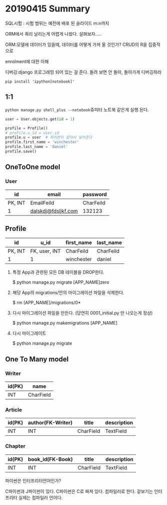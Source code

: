 # 20190415 Summary

SQL시험 : 시험 범위는 예전에 배포 된 슬라이드 m:n까지

ORM에서 쿼리 날리는게 어렵게 나왔다. 살펴보자.....

ORM:모델에 데이터가 있을때, 데이터를 어떻게 가져 올 것인가? CRUD의 R을 집중적으로

enrolment에 대한 이해

디버깅:django 프로그래밍 되어 있는 걸 준다. 돌려 보면 안 돌아, 돌아가게 디버깅하라



`pip install 'ipython[notebook]'`

## 1:1

`python manage.py shell_plus --notebook`쥬피터 노트북 같은게 실행 된다.

```python
user = User.objects.get(id = 1)

profile = Profile()
# profile.u_id = user.id
profile.u = user  # 파이썬이 알아서 넣어준다
profile.first_name = 'winchester'
profile.last_name = 'daniel'
profile.save()
```

## OneToOne model

### User

| id      | email               | password  |
| ------- | ------------------- | --------- |
| PK, INT | EmailFeild          | CharFeild |
| 1       | dalskdj@fdsljkf.com | 132123    |

## Profile

| id      | u_id          | first_name | last_name |
| ------- | ------------- | ---------- | --------- |
| PK, INT | FK, user, INT | CharFeild  | CharFeild |
| 1       | 1             | winchester | daniel    |

1. 특정 App과 관련된 모든 DB 테이블을 DROP한다.

   $ python manage.py migrate [APP_NAME]zero

2. 해당 App의 migrations/안의 마이그레이션 파일을 삭제한다.

   $ rm [APP_NAME]/migrations/0*

3. 다시 마이그레이션 파일을 만든다. (당연히 0001_initial.py 만 나오는게 정상)

   $ python manage.py makemigrations [APP_NAME]

4. 다시 마이그레이트

   $ python manage.py migrate

## One To Many model

### Writer

| id(PK) | name      |
| ------ | --------- |
| INT    | CharField |

### Article

| id(PK) | author(FK-Writer) | title     | description |
| ------ | ----------------- | --------- | ----------- |
| INT    | INT               | CharField | TextField   |

### Chapter

| id(PK) | book_id(FK-Book) | title     | description |
| ------ | ---------------- | --------- | ----------- |
| INT    | INT              | CharField | TextField   |











파이썬은 인터프리터언어인가?

C파이썬과 J파이썬이 있다. C파이썬은 C로 짜져 있다. 컴파일러로 한다. 겉보기는 인터프리터 실제는 컴파일러 언어다.